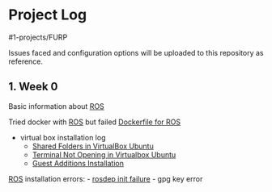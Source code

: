 # Project Log
#1-projects/FURP 

Issues faced and configuration options will be uploaded to this repository as reference.

## 1. Week 0
Basic information about [ROS](ROS.md)

Tried docker with [ROS](ROS.md) but failed [Dockerfile for ROS](Dockerfile%20for%20ROS.md)

- virtual box installation log 
	- [Shared Folders in VirtualBox Ubuntu](Shared%20Folders%20in%20VirtualBox%20Ubuntu.md)
	- [Terminal Not Opening in Virtualbox Ubuntu](Terminal%20Not%20Opening%20in%20Virtualbox%20Ubuntu.md)
	- [Guest Additions Installation](Guest%20Additions%20Installation.md)

[ROS](ROS.md) installation errors:
	- [rosdep init failure](rosdep%20init%20failure.md)
	- gpg key error